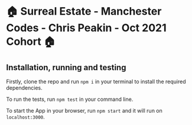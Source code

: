 # :house: Surreal Estate - Manchester Codes - Chris Peakin - Oct 2021 Cohort :house:

## Installation, running and testing

Firstly, clone the repo and run `npm i` in your terminal to install the required dependencies.

To run the tests, run `npm test` in your command line.

To start the App in your browser, run `npm start` and it will run on `localhost:3000`.
